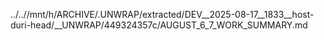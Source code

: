 ../..//mnt/h/ARCHIVE/.UNWRAP/extracted/DEV__2025-08-17__1833__host-duri-head/__UNWRAP/449324357c/AUGUST_6_7_WORK_SUMMARY.md